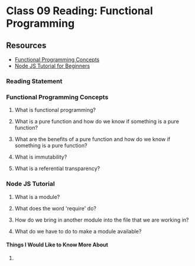 # Class 09 Reading: Functional Programming

## Resources

* [Functional Programming Concepts](https://medium.com/the-renaissance-developer/concepts-of-functional-programming-in-javascript-6bc84220d2aa)
* [Node JS Tutorial for Beginners](https://www.youtube.com/watch?v=xHLd36QoS4k)

### Reading Statement

### Functional Programming Concepts

1. What is functional programming?

2. What is a pure function and how do we know if something is a pure function?

3. What are the benefits of a pure function and how do we know if something is a pure function?

4. What is immutability?

5. What is a referential transparency?

### Node JS Tutorial

1. What is a module?

2. What does the word 'require' do?

3. How do we bring in another module into the file that we are working in?

4. What do we have to do to make a module available?

#### Things I Would Like to Know More About

1. 